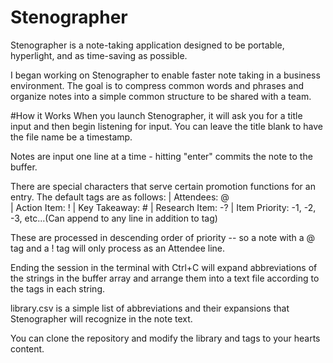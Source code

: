 # Stenographer

Stenographer is a note-taking application designed to be portable, hyperlight, and as time-saving as possible.

I began working on Stenographer to enable faster note taking in a business environment. The goal is  to compress common words and phrases and organize notes into a simple common structure to be shared with a team.


#How it Works
When you launch Stenographer, it will ask you for a title input and then begin listening for input.
You can leave the title blank to have the file name be a timestamp.

Notes are input one line at a time - hitting "enter" commits the note to the buffer.

There are special characters that serve certain promotion functions for an entry. The default tags are as follows: 
| Attendees: @        
| Action Item: !
| Key Takeaway: #
| Research Item: -?
| Item Priority: -1, -2, -3, etc...(Can append to any line in addition to tag)

These are processed in descending order of priority -- so a note with a @ tag and a ! tag will only process as an Attendee line.

Ending the session in the terminal with Ctrl+C will expand abbreviations of the strings in the buffer array and arrange them into a text file according to the tags in each string.

library.csv is a simple list of abbreviations and their expansions that Stenographer will recognize in the note text. 

You can clone the repository and modify the library and tags to your hearts content.


